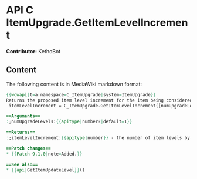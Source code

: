 # API C ItemUpgrade.GetItemLevelIncrement

**Contributor:** KethoBot

## Content

The following content is in MediaWiki markdown format:

```mediawiki
{{wowapi|t=a|namespace=C_ItemUpgrade|system=ItemUpgrade}}
Returns the proposed item level increment for the item being considered for upgrading.
 itemLevelIncrement = C_ItemUpgrade.GetItemLevelIncrement([numUpgradeLevels])

==Arguments==
:;numUpgradeLevels:{{apitype|number?|default=1}}

==Returns==
:;itemLevelIncrement:{{apitype|number}} - the number of item levels by which upgrading the current item will increase its item level, 0 if the item cannot be upgraded further or if there is no item being considered for upgrade.

==Patch changes==
* {{Patch 9.1.0|note=Added.}}

==See also==
* {{api|GetItemUpdateLevel}}()
```